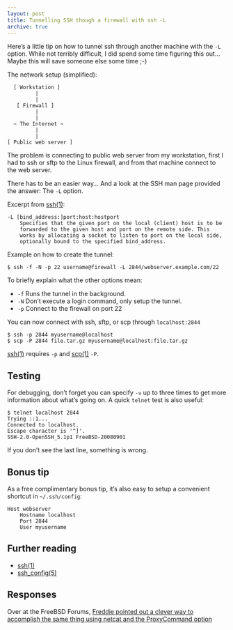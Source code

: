 ```yaml
---
layout: post
title: Tunnelling SSH though a firewall with ssh -L
archive: true
---
```


Here’s a little tip on how to tunnel ssh through another machine with the `-L`
option. While not terribly difficult, I did spend some time figuring this out…
Maybe this will save someone else some time ;-)

The network setup (simplified):

      [ Workstation ]
             |
             |
       [ Firewall ]
             |
             |
      ~ The Internet ~
             |
             |
    [ Public web server ]

The problem is connecting to public web server from my workstation, first I had
to ssh or sftp to the Linux firewall, and from that machine connect to the
web server.

There has to be an easier way… And a look at the SSH man page provided the
answer: The `-L` option.

Excerpt from [ssh(1)][ssh]:

    -L [bind_address:]port:host:hostport
        Specifies that the given port on the local (client) host is to be
        forwarded to the given host and port on the remote side. This
        works by allocating a socket to listen to port on the local side,
        optionally bound to the specified bind_address.

Example on how to create the tunnel:

    $ ssh -f -N -p 22 username@firewall -L 2844/webserver.example.com/22

To briefly explain what the other options mean:

- `-f` Runs the tunnel in the background.
- `-N` Don’t execute a login command, only setup the tunnel.
- `-p` Connect to the firewall on port 22

You can now connect with ssh, sftp, or scp through `localhost:2844`

    $ ssh -p 2844 myusername@localhost
    $ scp -P 2844 file.tar.gz myusername@localhost:file.tar.gz

[ssh(1)][ssh] requires `-p` and [scp(1)][scp] `-P`.

Testing
-------

For debugging, don’t forget you can specify `-v` up to three times to get more
information about what’s going on. A quick `telnet` test is also useful:

    $ telnet localhost 2844
    Trying ::1...
    Connected to localhost.
    Escape character is '^]'.
    SSH-2.0-OpenSSH_5.1p1 FreeBSD-20080901

If you don’t see the last line, something is wrong.

Bonus tip
---------

As a free complimentary bonus tip, it’s also easy to setup a convenient shortcut
in `~/.ssh/config`:

    Host webserver
        Hostname localhost
        Port 2844
        User myusername

Further reading
---------------

- [ssh(1)][ssh]
- [ssh\_config(5)][ssh_config]

Responses
---------

Over at the FreeBSD Forums, [Freddie pointed out a clever way to accomplish the
same thing using netcat and the ProxyCommand option][freddie]

[ssh]: http://www.openbsd.org/cgi-bin/man.cgi?apropos=0&sektion=1&manpath=OpenBSD+Current&arch=i386&format=html&query=ssh
[scp]: http://www.openbsd.org/cgi-bin/man.cgi?apropos=0&sektion=1&manpath=OpenBSD+Current&arch=i386&format=html&query=scp
[ssh_config]: http://www.openbsd.org/cgi-bin/man.cgi?apropos=0&sektion=5&manpath=OpenBSD+Current&arch=i386&format=html&query=ssh_config
[freddie]: http://forums.freebsd.org/showpost.php?p=110006&postcount=2
